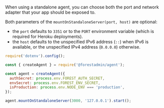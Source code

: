 When using a standalone agent, you can choose both the port and network adapter that your app should be exposed to.

Both parameters of the `mountOnStandaloneServer(port, host)` are optional:
- the `port` defaults to `3351` or to the `PORT` environment variable (which is required for Heroku deployments).
- the `host` defaults to the unspecified IPv6 address (`::`) when IPv6 is available, or the unspecified IPv4 address (`0.0.0.0`) otherwise.

```javascript
require('dotenv').config();

const { createAgent } = require('@forestadmin/agent');

const agent = createAgent({
  authSecret: process.env.FOREST_AUTH_SECRET,
  envSecret: process.env.FOREST_ENV_SECRET,
  isProduction: process.env.NODE_ENV === 'production',
});

agent.mountOnStandaloneServer(3000, '127.0.0.1').start();
```
